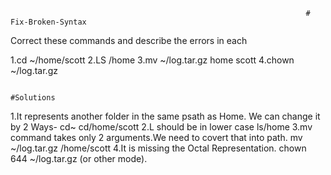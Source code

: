                                                                       # Fix-Broken-Syntax
                                                                      
   Correct these commands and describe the errors in each
   
   1.cd ~/home/scott
   2.LS /home
   3.mv ~/log.tar.gz home scott
   4.chown ~/log.tar.gz
   
                                                                        #Solutions
                                                                        
   1.It represents another folder in the same psath as Home. We can change it by 2 Ways-
       cd~
       cd/home/scott
   2.L should be in lower case
       ls/home
   3.mv command takes only 2 arguments.We need to covert that into path.
      mv ~/log.tar.gz /home/scott
   4.It is missing the Octal Representation.
     chown 644 ~/log.tar.gz (or other mode).
